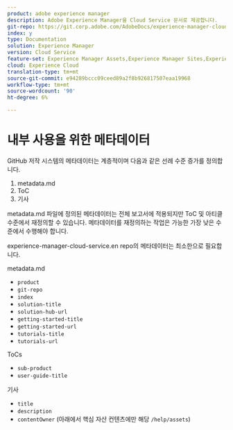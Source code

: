 ```yaml
---
product: adobe experience manager
description: Adobe Experience Manager을 Cloud Service 문서로 제공합니다.
git-repo: https://git.corp.adobe.com/AdobeDocs/experience-manager-cloud-service.ko-KR
index: y
type: Documentation
solution: Experience Manager
version: Cloud Service
feature-set: Experience Manager Assets,Experience Manager Sites,Experience Manager, Experience Manager Forms, Experience Manager Cloud Manager
cloud: Experience Cloud
translation-type: tm+mt
source-git-commit: e94289bccc09ceed89a2f8b926817507eaa19968
workflow-type: tm+mt
source-wordcount: '90'
ht-degree: 6%

---
```



# 내부 사용을 위한 메타데이터

GitHub 저작 시스템의 메타데이터는 계층적이며 다음과 같은 선례 수준 증가를 정의합니다.

1. metadata.md
1. ToC
1. 기사

metadata.md 파일에 정의된 메타데이터는 전체 보고서에 적용되지만 ToC 및 아티클 수준에서 재정의할 수 있습니다. 메타데이터를 재정의하는 작업은 가능한 가장 낮은 수준에서 수행해야 합니다.

experience-manager-cloud-service.en repo의 메타데이터는 최소한으로 필요합니다.

metadata.md

* `product`
* `git-repo`
* `index`
* `solution-title`
* `solution-hub-url`
* `getting-started-title`
* `getting-started-url`
* `tutorials-title`
* `tutorials-url`

ToCs

* `sub-product`
* `user-guide-title`

기사

* `title`
* `description`
* `contentOwner` (아래에서 핵심 자산 컨텐츠에만 해당 `/help/assets`)
